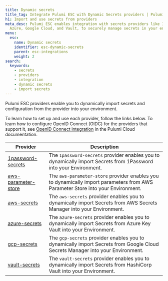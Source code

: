 ```yaml
---
title: Dynamic secrets
title_tag: Integrate Pulumi ESC with Dynamic Secrets providers | Pulumi ESC
h1: Import and use secrets from providers
meta_desc: Pulumi ESC enables integration with secrets providers like 1Password, AWS,
  Azure, Google Cloud, and Vault, to securely manage secrets in your environments.
menu:
  esc:
    name: Dynamic secrets
    identifier: esc-dynamic-secrets
    parent: esc-integrations
    weight: 2
search:
  keywords:
    - secrets
    - providers
    - integration
    - dynamic secrets
    - import secrets
---
```


Pulumi ESC providers enable you to dynamically import secrets and configuration from the provider into your environment.

To learn how to set up and use each provider, follow the links below. To learn how to configure OpenID Connect (OIDC) for the providers that support it, see [OpenID Connect integration](/docs/pulumi-cloud/oidc/) in the Pulumi Cloud documentation.

| Provider                                                                           | Description                                                                                                                     |
|------------------------------------------------------------------------------------|---------------------------------------------------------------------------------------------------------------------------------|
| [1password-secrets](/docs/esc/integrations/dynamic-secrets/1password-secrets/)     | The `1password-secrets` provider enables you to dynamically import Secrets from 1Password into your Environment.                |
| [aws-parameter-store](/docs/pulumi-cloud/esc/providers/aws-parameter-store/)       | The `aws-parameter-store` provider enables you to dynamically import parameters from AWS Parameter Store into your Environment. |
| [aws-secrets](/docs/esc/integrations/dynamic-secrets/aws-secrets/)                 | The `aws-secrets` provider enables you to dynamically import Secrets from AWS Secrets Manager into your Environment.            |
| [azure-secrets](/docs/esc/integrations/dynamic-secrets/azure-secrets/)             | The `azure-secrets` provider enables you to dynamically import Secrets from Azure Key Vault into your Environment.              |
| [gcp-secrets](/docs/esc/integrations/dynamic-secrets/gcp-secrets/)                 | The `gcp-secrets` provider enables you to dynamically import Secrets from Google Cloud Secrets Manager into your Environment.   |
| [vault-secrets](/docs/esc/integrations/dynamic-secrets/vault-secrets/)             | The `vault-secrets` provider enables you to dynamically import Secrets from HashiCorp Vault into your Environment.              |
